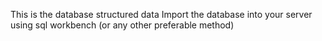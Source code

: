 This is the database structured data
Import the database into your server using sql workbench (or any other preferable method) 

